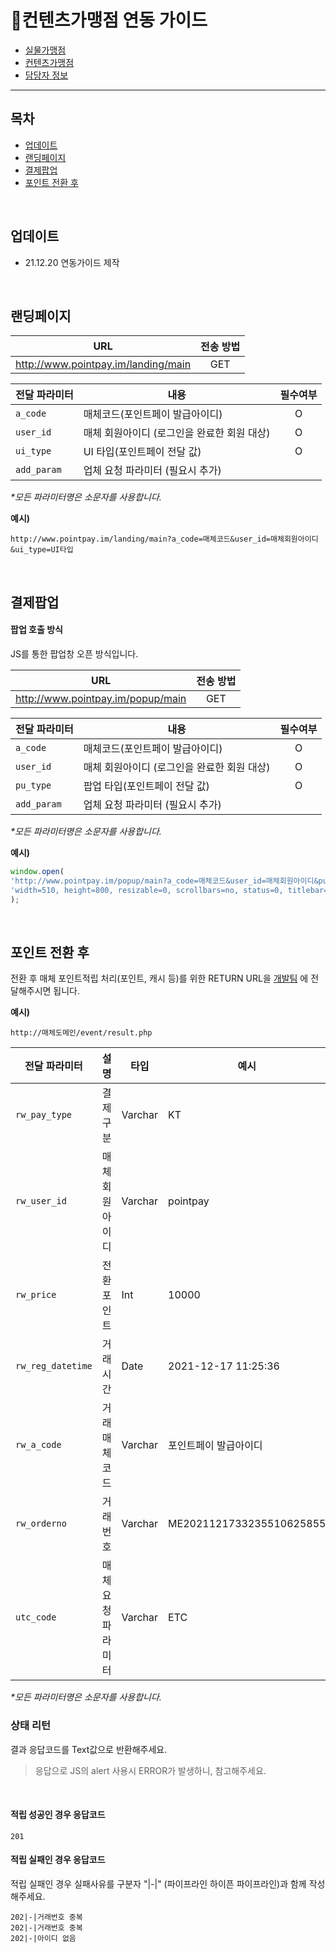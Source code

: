 # 📝컨텐츠가맹점 연동 가이드

- [실물가맹점](../../../guide-1/#실물가맹점-연동-가이드)   
- [컨텐츠가맹점](#컨텐츠가맹점-연동-가이드)   
- [담당자 정보](../../../Responsibility/#담당자-정보)   

---

## 목차
- [업데이트](#업데이트)   
- [랜딩페이지](#랜딩페이지)   
- [결제팝업](#결제팝업)   
- [포인트 전환 후](#포인트-전환-후)   

<br/>

## 업데이트
- 21.12.20 연동가이드 제작

<br/>

## 랜딩페이지

|URL|전송 방법|
|------|:---:|
|http://www.pointpay.im/landing/main|GET|

|전달 파라미터|내용|필수여부|
|------|---|:---:|
|`a_code`|매체코드(포인트페이 발급아이디)|O|
|`user_id`|매체 회원아이디 (로그인을 완료한 회원 대상)|O|
|`ui_type`|UI 타입(포인트페이 전달 값)|O|
|`add_param`|업체 요청 파라미터 (필요시 추가)||


 _*모든 파라미터명은 소문자를 사용합니다._


 **예시)**
 ```
http://www.pointpay.im/landing/main?a_code=매체코드&user_id=매체회원아이디&ui_type=UI타입
 ```
<br/>

## 결제팝업

#### 팝업 호출 방식

JS를 통한 팝업창 오픈 방식입니다.

|URL|전송 방법|
|------|:---:|
|http://www.pointpay.im/popup/main|GET|

|전달 파라미터|내용|필수여부|
|------|---|:---:|
|`a_code`|매체코드(포인트페이 발급아이디)|O|
|`user_id`|매체 회원아이디 (로그인을 완료한 회원 대상)|O|
|`pu_type`|팝업 타입(포인트페이 전달 값)|O|
|`add_param`|업체 요청 파라미터 (필요시 추가)||

 _*모든 파라미터명은 소문자를 사용합니다._


 **예시)**
```js
window.open(
'http://www.pointpay.im/popup/main?a_code=매체코드&user_id=매체회원아이디&pu_type=팝업타입', 
'width=510, height=800, resizable=0, scrollbars=no, status=0, titlebar=0, toolbar=0, left=435, top=100' 
);
```
<br/>

## 포인트 전환 후

전환 후 매체 포인트적립 처리(포인트, 캐시 등)를 위한 RETURN URL을
[개발팀]() 에 전달해주시면 됩니다.

 **예시)**
```
http://매체도메인/event/result.php
```

|전달 파라미터|설명|타입|예시|
|------|--------|------|------|
|`rw_pay_type`|결제구분|Varchar|KT|
|`rw_user_id`|매체 회원아이디|Varchar|pointpay
|`rw_price`|전환포인트|Int|10000
|`rw_reg_datetime`|거래시간|Date|2021-12-17 11:25:36
|`rw_a_code`|거래매체코드|Varchar|포인트페이 발급아이디
|`rw_orderno`|거래번호|Varchar|ME2021121733235510625855
|`utc_code`|매체 요청파라미터|Varchar|ETC

 _*모든 파라미터명은 소문자를 사용합니다._

### 상태 리턴

결과 응답코드를 Text값으로 반환해주세요.   
> 응답으로 JS의 alert 사용시 ERROR가 발생하니, 참고해주세요.    
   
</br>

#### 적립 성공인 경우 응답코드
```
201
```

#### 적립 실패인 경우 응답코드 

적립 실패인 경우 실패사유를 구분자 "|-|" (파이프라인 하이픈 파이프라인)과 함께 작성해주세요.   
```
202|-|거래번호 중복
202|-|거래번호 중복   
202|-|아이디 없음
```


